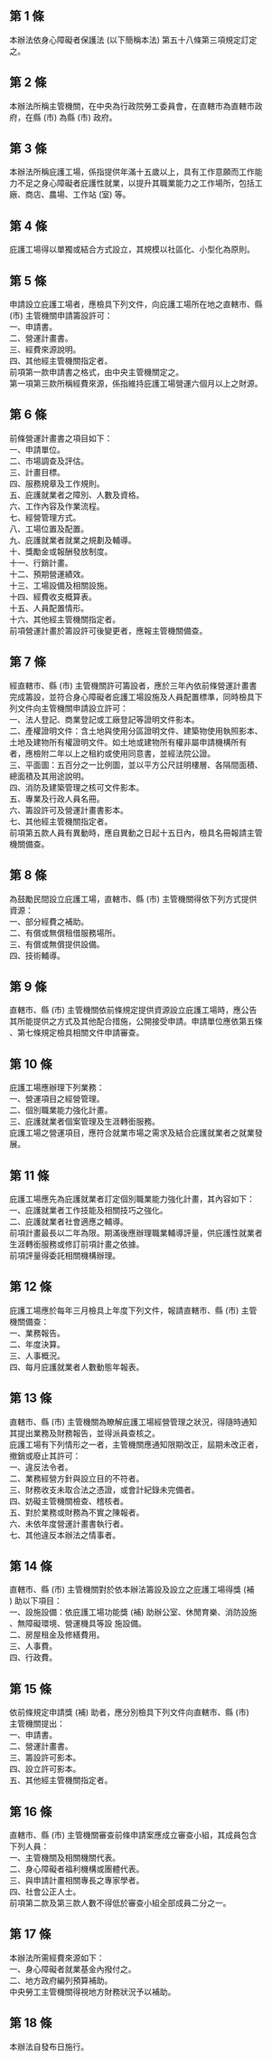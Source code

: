 第 1 條
-------
本辦法依身心障礙者保護法 (以下簡稱本法) 第五十八條第三項規定訂定  
之。

第 2 條
-------
本辦法所稱主管機關，在中央為行政院勞工委員會，在直轄市為直轄市政  
府，在縣 (市) 為縣 (市) 政府。

第 3 條
-------
本辦法所稱庇護工場，係指提供年滿十五歲以上，具有工作意願而工作能  
力不足之身心障礙者庇護性就業，以提升其職業能力之工作場所，包括工  
廠、商店、農場、工作站 (室) 等。

第 4 條
-------
庇護工場得以單獨或結合方式設立，其規模以社區化、小型化為原則。

第 5 條
-------
申請設立庇護工場者，應檢具下列文件，向庇護工場所在地之直轄市、縣  
 (市) 主管機關申請籌設許可：  
一、申請書。  
二、營運計畫書。  
三、經費來源說明。  
四、其他經主管機關指定者。  
前項第一款申請書之格式，由中央主管機關定之。  
第一項第三款所稱經費來源，係指維持庇護工場營運六個月以上之財源。

第 6 條
-------
前條營運計畫書之項目如下：  
一、申請單位。  
二、市場調查及評估。  
三、計畫目標。  
四、服務規章及工作規則。  
五、庇護就業者之障別、人數及資格。  
六、工作內容及作業流程。  
七、經營管理方式。  
八、工場位置及配置。  
九、庇護就業者就業之規劃及輔導。  
十、獎勵金或報酬發放制度。  
十一、行銷計畫。  
十二、預期營運績效。  
十三、工場設備及相關設施。  
十四、經費收支概算表。  
十五、人員配置情形。  
十六、其他經主管機關指定者。  
前項營運計畫於籌設許可後變更者，應報主管機關備查。

第 7 條
-------
經直轄市、縣 (市) 主管機關許可籌設者，應於三年內依前條營運計畫書  
完成籌設，並符合身心障礙者庇護工場設施及人員配置標準，同時檢具下  
列文件向主管機關申請設立許可：  
一、法人登記、商業登記或工廠登記等證明文件影本。  
二、產權證明文件：含土地與使用分區證明文件、建築物使用執照影本、  
    土地及建物所有權證明文件。如土地或建物所有權非屬申請機構所有  
    者，應檢附二年以上之租約或使用同意書，並經法院公證。  
三、平面圖：五百分之一比例圖，並以平方公尺註明樓層、各隔間面積、  
    總面積及其用途說明。  
四、消防及建築管理之核可文件影本。  
五、專業及行政人員名冊。  
六、籌設許可及營運計畫書影本。  
七、其他經主管機關指定者。  
前項第五款人員有異動時，應自異動之日起十五日內，檢具名冊報請主管  
機關備查。

第 8 條
-------
為鼓勵民間設立庇護工場，直轄市、縣 (市) 主管機關得依下列方式提供  
資源：  
一、部分經費之補助。  
二、有償或無償租借服務場所。  
三、有償或無償提供設備。  
四、技術輔導。

第 9 條
-------
直轄市、縣 (市) 主管機關依前條規定提供資源設立庇護工場時，應公告  
其所能提供之方式及其他配合措施，公開接受申請。申請單位應依第五條  
、第七條規定檢具相關文件申請審查。

第 10 條
--------
庇護工場應辦理下列業務：  
一、營運項目之經營管理。  
二、個別職業能力強化計畫。  
三、庇護就業者個案管理及生涯轉銜服務。  
庇護工場之營運項目，應符合就業市場之需求及結合庇護就業者之就業發  
展。

第 11 條
--------
庇護工場應先為庇護就業者訂定個別職業能力強化計畫，其內容如下：  
一、庇護就業者工作技能及相關技巧之強化。  
二、庇護就業者社會適應之輔導。  
前項計畫最長以二年為限。期滿後應辦理職業輔導評量，供庇護性就業者  
生涯轉銜服務或修訂前項計畫之依據。  
前項評量得委託相關機構辦理。

第 12 條
--------
庇護工場應於每年三月檢具上年度下列文件，報請直轄市、縣 (市) 主管  
機關備查：  
一、業務報告。  
二、年度決算。  
三、人事概況。  
四、每月庇護就業者人數動態年報表。

第 13 條
--------
直轄市、縣 (市) 主管機關為瞭解庇護工場經營管理之狀況，得隨時通知  
其提出業務及財務報告，並得派員查核之。  
庇護工場有下列情形之一者，主管機關應通知限期改正，屆期未改正者，  
撤銷或廢止其許可：  
一、違反法令者。  
二、業務經營方針與設立目的不符者。  
三、財務收支未取合法之憑證，或會計紀錄未完備者。  
四、妨礙主管機關檢查、稽核者。  
五、對於業務或財務為不實之陳報者。  
六、未依年度營運計畫書執行者。  
七、其他違反本辦法之情事者。

第 14 條
--------
直轄市、縣 (市) 主管機關對於依本辦法籌設及設立之庇護工場得獎 (補  
) 助以下項目：  
一、設施設備：依庇護工場功能獎 (補) 助辦公室、休閒育樂、消防設施  
    、無障礙環境、營運機具等設 施設備。  
二、房屋租金及修繕費用。  
三、人事費。  
四、行政費。

第 15 條
--------
依前條規定申請獎 (補) 助者，應分別檢具下列文件向直轄市、縣 (市)  
主管機關提出：  
一、申請書。  
二、營運計畫書。  
三、籌設許可影本。  
四、設立許可影本。  
五、其他經主管機關指定者。

第 16 條
--------
直轄市、縣 (市) 主管機關審查前條申請案應成立審查小組，其成員包含  
下列人員：  
一、主管機關及相關機關代表。  
二、身心障礙者福利機構或團體代表。  
三、與申請計畫相關專長之專家學者。  
四、社會公正人士。  
前項第二款及第三款人數不得低於審查小組全部成員二分之一。

第 17 條
--------
本辦法所需經費來源如下：  
一、身心障礙者就業基金內撥付之。  
二、地方政府編列預算補助。  
中央勞工主管機關得視地方財務狀況予以補助。

第 18 條
--------
本辦法自發布日施行。

